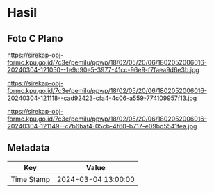 # Hasil

## Foto C Plano

https://sirekap-obj-formc.kpu.go.id/7c3e/pemilu/ppwp/18/02/05/20/06/1802052006016-20240304-121050--1e9d90e5-3977-41cc-96e9-f7faea9d6e3b.jpg

https://sirekap-obj-formc.kpu.go.id/7c3e/pemilu/ppwp/18/02/05/20/06/1802052006016-20240304-121118--cad92423-cfa4-4c06-a559-774109957f13.jpg

https://sirekap-obj-formc.kpu.go.id/7c3e/pemilu/ppwp/18/02/05/20/06/1802052006016-20240304-121149--c7b6baf4-05cb-4f60-b717-e09bd5541fea.jpg


## Metadata

| Key        | Value               |
| ---------- | ------------------- |
| Time Stamp | 2024-03-04 13:00:00 |



